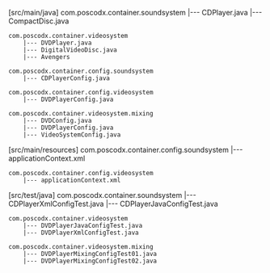 [src/main/java]
com.poscodx.container.soundsystem
|--- CDPlayer.java
|--- CompactDisc.java

	com.poscodx.container.videosystem
		|--- DVDPlayer.java
		|--- DigitalVideoDisc.java
		|--- Avengers
				 
	com.poscodx.container.config.soundsystem
		|--- CDPlayerConfig.java
	
	com.poscodx.container.config.videosystem
		|--- DVDPlayerConfig.java
		
	com.poscodx.container.videosystem.mixing
		|--- DVDConfig.java
		|--- DVDPlayerConfig.java
		|--- VideoSystemConfig.java

[src/main/resources]
com.poscodx.container.config.soundsystem
|--- applicationContext.xml

	com.poscodx.container.config.videosystem
		|--- applicationContext.xml

[src/test/java]
com.poscodx.container.soundsystem
|--- CDPlayerXmlConfigTest.java
|--- CDPlayerJavaConfigTest.java

	com.poscodx.container.videosystem
		|--- DVDPlayerJavaConfigTest.java
		|--- DVDPlayerXmlConfigTest.java
		
	com.poscodx.container.videosystem.mixing
		|--- DVDPlayerMixingConfigTest01.java
		|--- DVDPlayerMixingConfigTest02.java